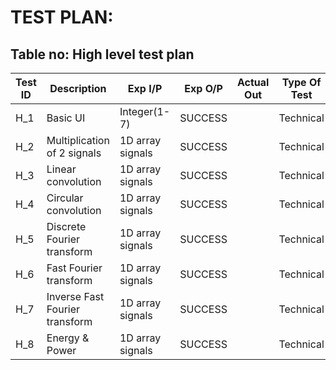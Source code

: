 # TEST PLAN:

## Table no: High level test plan

| **Test ID** | **Description**                                              | **Exp I/P** | **Exp O/P** | **Actual Out** |**Type Of Test**  |  
|-------------|--------------------------------------------------------------|------------|-------------|----------------|------------------| 
| H_1 | Basic UI | Integer(1-7) | SUCCESS |                | Technical |
| H_2 | Multiplication of 2 signals | 1D array signals | SUCCESS |          | Technical |
| H_3 | Linear convolution | 1D array signals | SUCCESS |         | Technical |
| H_4 | Circular convolution | 1D array signals | SUCCESS |       | Technical |
| H_5 | Discrete Fourier transform | 1D array signals | SUCCESS |          | Technical |
| H_6 | Fast Fourier transform | 1D array signals | SUCCESS |        | Technical |
| H_7 | Inverse Fast Fourier transform | 1D array signals | SUCCESS |      | Technical |
| H_8 | Energy & Power | 1D array signals | SUCCESS |       | Technical |
